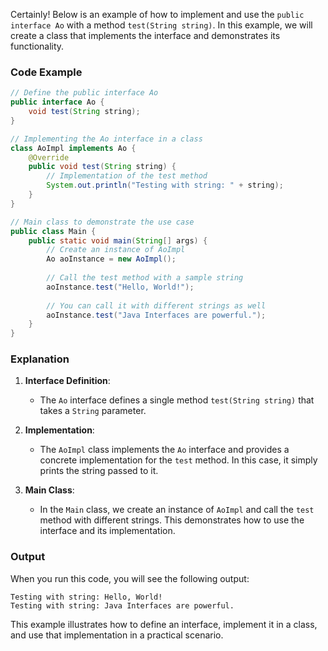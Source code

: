 Certainly! Below is an example of how to implement and use the `public interface Ao` with a method `test(String string)`. In this example, we will create a class that implements the interface and demonstrates its functionality.

### Code Example

```java
// Define the public interface Ao
public interface Ao {
    void test(String string);
}

// Implementing the Ao interface in a class
class AoImpl implements Ao {
    @Override
    public void test(String string) {
        // Implementation of the test method
        System.out.println("Testing with string: " + string);
    }
}

// Main class to demonstrate the use case
public class Main {
    public static void main(String[] args) {
        // Create an instance of AoImpl
        Ao aoInstance = new AoImpl();
        
        // Call the test method with a sample string
        aoInstance.test("Hello, World!");
        
        // You can call it with different strings as well
        aoInstance.test("Java Interfaces are powerful.");
    }
}
```

### Explanation

1. **Interface Definition**:
    - The `Ao` interface defines a single method `test(String string)` that takes a `String` parameter.

2. **Implementation**:
    - The `AoImpl` class implements the `Ao` interface and provides a concrete implementation for the `test` method. In this case, it simply prints the string passed to it.

3. **Main Class**:
    - In the `Main` class, we create an instance of `AoImpl` and call the `test` method with different strings. This demonstrates how to use the interface and its implementation.

### Output

When you run this code, you will see the following output:

```
Testing with string: Hello, World!
Testing with string: Java Interfaces are powerful.
```

This example illustrates how to define an interface, implement it in a class, and use that implementation in a practical scenario.